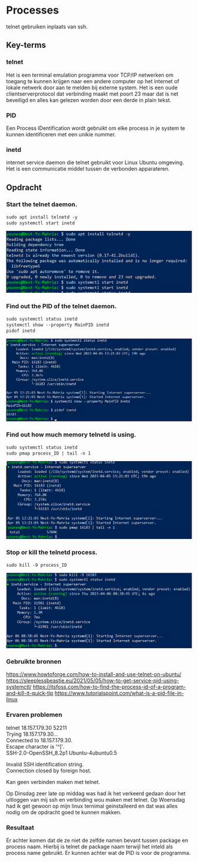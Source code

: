 # Processes  
telnet gebruiken inplaats van ssh.

## Key-terms

### telnet  
Het is een terminal emulation programma voor TCP/IP netwerken om toegang te kunnen krijgen naar een andere computer op het internet of lokale netwerk door aan te melden bij externe system. Het is een oude clientserverprotocol dat verbinding maakt met poort 23 maar dat is net beveiligd en alles kan gelezen worden door een derde in plain tekst.

### PID  
Een Process IDentification wordt gebruikt om elke process in je system te kunnen identificeren met een unikie nummer.

### inetd  
internet service daemon die telnet gebruikt voor Linux Ubuntu omgeving. Het is een communicatie middel tussen de verbonden apparateren.

## Opdracht

### Start the telnet daemon.  
```
sudo apt install telnetd -y 
sudo systemctl start inetd
```

![resultaat](/00_includes/LNX-06-resultaat.png "resultaat")

### Find out the PID of the telnet daemon.
```
sudo systemctl status inetd
systemctl show --property MainPID inetd
pidof inetd
```

![resultaat](/00_includes/LNX-06-resultaat2.png "resultaat")

### Find out how much memory telnetd is using.
```
sudo systemctl status inetd
sudo pmap process_ID | tail -n 1
```

![resultaat](/00_includes/LNX-06-resultaat3.png "resultaat")

### Stop or kill the telnetd process.  
```
sudo kill -9 process_ID
```

![resultaat](/00_includes/LNX-06-resultaat4.png "resultaat")


### Gebruikte bronnen  
https://www.howtoforge.com/how-to-install-and-use-telnet-on-ubuntu/
https://sleeplessbeastie.eu/2021/05/05/how-to-get-service-pid-using-systemctl/
https://itsfoss.com/how-to-find-the-process-id-of-a-program-and-kill-it-quick-tip
https://www.tutorialspoint.com/what-is-a-pid-file-in-linux

### Ervaren problemen  
telnet 18.157.179.30 52211  
Trying 18.157.179.30...  
Connected to 18.157.179.30.  
Escape character is '^]'.  
SSH-2.0-OpenSSH_8.2p1 Ubuntu-4ubuntu0.5  

Invalid SSH identification string.  
Connection closed by foreign host.

Kan geen verbinden maken met telnet.

Op Dinsdag zeer late op middag was had ik het verkeerd gedaan door het uitloggen van mij ssh en verbinding wou maken met telnet. Op Woensdag had ik get gewoon op mijn linux ternimal geinstalleerd en dat was alles nodig om de opdracht goed te kunnen makken.

### Resultaat  
Er achter komen dat de ze niet de zelfde namen bevant tussen package en process naam. Hierbij is telnet de package naam terwijl het inteld als process name gebruikt. Er kunnen achter wat de PID is voor de programma.